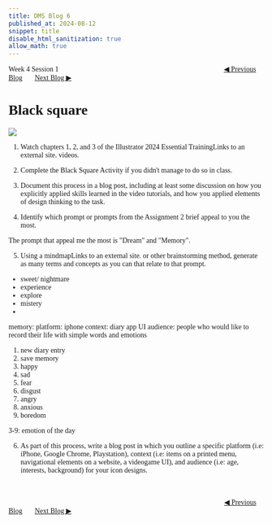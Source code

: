 ```yaml
---
title: DMS Blog 6
published_at: 2024-08-12
snippet: title
disable_html_sanitization: true
allow_math: true
---
```

<font face="Times New Roman">
Week 4 Session 1
<a href="https://d20502-d-dms1-blog-38.deno.dev/fifth-blog-post" class="button" style="margin-left:23em">◀︎ Previous Blog</a>&nbsp;&nbsp;&nbsp;&nbsp;&nbsp;&nbsp;
<a href="https://d20502-d-dms1-blog-38.deno.dev/seventh-blog-post" class="button">Next Blog ▶︎</a>

# Black square

![](240812/1.png)

1. Watch chapters 1, 2, and 3 of the Illustrator 2024 Essential TrainingLinks to an external site. videos.

2. Complete the Black Square Activity if you didn't manage to do so in class. 

3. Document this process in a blog post, including at least some discussion on how you explicitly applied skills learned in the video tutorials, and how you applied elements of design thinking to the task.

4. Identify which prompt or prompts from the Assignment 2 brief appeal to you the most. 

The prompt that appeal me the most is "Dream" and "Memory".

5. Using a mindmapLinks to an external site. or other brainstorming method, generate as many terms and concepts as you can that relate to that prompt.

- sweet/ nightmare
- experience
- explore
- mistery
- 

memory:
platform: iphone
context: diary app UI
audience: people who would like to record their life with simple words and emotions
1. new diary entry
2. save memory
3. happy
4. sad
5. fear
6. disgust
7. angry
8. anxious
9. boredom

3-9: emotion of the day

6. As part of this process, write a blog post in which you outline a specific platform (i.e: iPhone, Google Chrome, Playstation), context (i.e: items on a printed menu, navigational elements on a website, a videogame UI), and audience (i.e: age, interests, background) for your icon designs.


<br></br>
<a href="https://d20502-d-dms1-blog-38.deno.dev/fifth-blog-post" class="button" style="margin-left:30.35em">◀︎ Previous Blog</a>&nbsp;&nbsp;&nbsp;&nbsp;&nbsp;&nbsp;
<a href="https://d20502-d-dms1-blog-38.deno.dev/seventh-blog-post" class="button">Next Blog ▶︎</a>
</font>